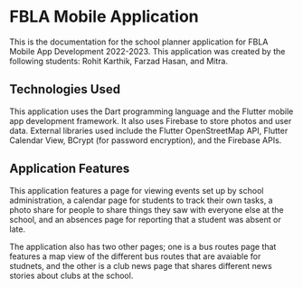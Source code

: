 # FBLA Mobile Application

This is the documentation for the school planner application for FBLA Mobile App Development 2022-2023. This application was created by the following students: Rohit Karthik, Farzad Hasan, and Mitra.

## Technologies Used

This application uses the Dart programming language and the Flutter mobile app development framework. It also uses Firebase to store photos and user data. External libraries used include the Flutter OpenStreetMap API, Flutter Calendar View, BCrypt (for password encryption), and the Firebase APIs.

## Application Features

This application features a page for viewing events set up by school administration, a calendar page for students to track their own tasks, a photo share for people to share things they saw with everyone else at the school, and an absences page for reporting that a student was absent or late.

The application also has two other pages; one is a bus routes page that features a map view of the different bus routes that are avaiable for studnets, and the other is a club news page that shares different news stories about clubs at the school.


